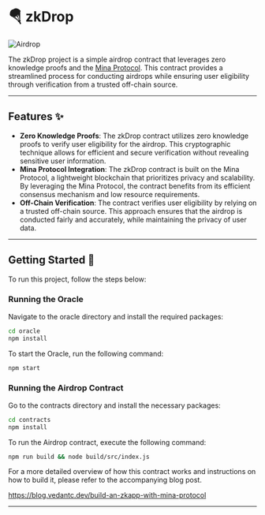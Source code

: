 # 🪂 zkDrop

![Airdrop](https://images.unsplash.com/photo-1592763235816-d816aed4f981)

The zkDrop project is a simple airdrop contract that leverages zero knowledge proofs and the [Mina Protocol](https://minaprotocol.com/). This contract provides a streamlined process for conducting airdrops while ensuring user eligibility through verification from a trusted off-chain source.

---

## Features ✨

- **Zero Knowledge Proofs**: The zkDrop contract utilizes zero knowledge proofs to verify user eligibility for the airdrop. This cryptographic technique allows for efficient and secure verification without revealing sensitive user information.
- **Mina Protocol Integration**: The zkDrop contract is built on the Mina Protocol, a lightweight blockchain that prioritizes privacy and scalability. By leveraging the Mina Protocol, the contract benefits from its efficient consensus mechanism and low resource requirements.
- **Off-Chain Verification**: The contract verifies user eligibility by relying on a trusted off-chain source. This approach ensures that the airdrop is conducted fairly and accurately, while maintaining the privacy of user data.

---

## Getting Started 🚀

To run this project, follow the steps below:

### Running the Oracle

Navigate to the oracle directory and install the required packages:

```bash
cd oracle
npm install
```

To start the Oracle, run the following command:

```bash
npm start
```

### Running the Airdrop Contract

Go to the contracts directory and install the necessary packages:

```bash
cd contracts
npm install
```

To run the Airdrop contract, execute the following command:

```bash
npm run build && node build/src/index.js
```

For a more detailed overview of how this contract works and instructions on how to build it, please refer to the accompanying blog post.

https://blog.vedantc.dev/build-an-zkapp-with-mina-protocol

---